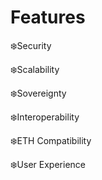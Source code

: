 # Features

❄️Security&#x20;

❄️Scalability&#x20;

❄️Sovereignty&#x20;

❄️Interoperability&#x20;

❄️ETH Compatibility&#x20;

❄️User Experience
